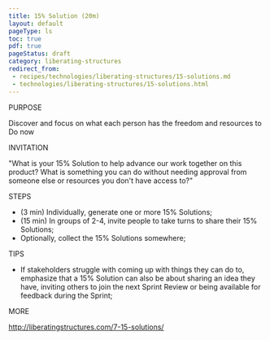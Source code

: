 ```yaml
---
title: 15% Solution (20m)
layout: default
pageType: ls
toc: true
pdf: true
pageStatus: draft
category: liberating-structures
redirect_from: 
 - recipes/technologies/liberating-structures/15-solutions.md
 - technologies/liberating-structures/15-solutions.html
---
```


PURPOSE

Discover and focus on what each person has the freedom and resources to Do now

INVITATION

"What is your 15% Solution to help advance our work together on this product? What is something you can do without needing approval from someone else or resources you don't have access to?"

STEPS

- (3 min) Individually, generate one or more 15% Solutions;
- (15 min) In groups of 2-4, invite people to take turns to share their 15% Solutions;
- Optionally, collect the 15% Solutions somewhere;

TIPS

- If stakeholders struggle with coming up with things they can do to, emphasize that a 15% Solution can also be about sharing an idea they have, inviting others to join the next Sprint Review or being available for feedback during the Sprint;

MORE

http://liberatingstructures.com/7-15-solutions/